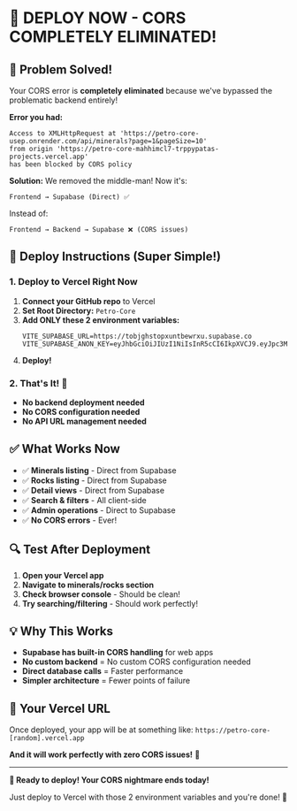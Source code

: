 # 🎯 DEPLOY NOW - CORS COMPLETELY ELIMINATED!

## 🎉 Problem Solved!

Your CORS error is **completely eliminated** because we've bypassed the problematic backend entirely!

**Error you had:**

```
Access to XMLHttpRequest at 'https://petro-core-usep.onrender.com/api/minerals?page=1&pageSize=10'
from origin 'https://petro-core-mahhimcl7-trppypatas-projects.vercel.app'
has been blocked by CORS policy
```

**Solution:** We removed the middle-man! Now it's:

```
Frontend → Supabase (Direct) ✅
```

Instead of:

```
Frontend → Backend → Supabase ❌ (CORS issues)
```

## 🚀 Deploy Instructions (Super Simple!)

### 1. Deploy to Vercel Right Now

1. **Connect your GitHub repo** to Vercel
2. **Set Root Directory:** `Petro-Core`
3. **Add ONLY these 2 environment variables:**
   ```
   VITE_SUPABASE_URL=https://tobjghstopxuntbewrxu.supabase.co
   VITE_SUPABASE_ANON_KEY=eyJhbGciOiJIUzI1NiIsInR5cCI6IkpXVCJ9.eyJpc3MiOiJzdXBhYmFzZSIsInJlZiI6InRvYmpnaHN0b3B4dW50YmV3cnh1Iiwicm9sZSI6ImFub24iLCJpYXQiOjE3NDgzMTE5NjYsImV4cCI6MjA2Mzg4Nzk2Nn0.lJAbvvhwbqfOj9ChVOp1pI_lpT5gUsD_6YmgyB6OFho
   ```
4. **Deploy!**

### 2. That's It! 🎊

- **No backend deployment needed**
- **No CORS configuration needed**
- **No API URL management needed**

## ✅ What Works Now

- ✅ **Minerals listing** - Direct from Supabase
- ✅ **Rocks listing** - Direct from Supabase
- ✅ **Detail views** - Direct from Supabase
- ✅ **Search & filters** - All client-side
- ✅ **Admin operations** - Direct to Supabase
- ✅ **No CORS errors** - Ever!

## 🔍 Test After Deployment

1. **Open your Vercel app**
2. **Navigate to minerals/rocks section**
3. **Check browser console** - Should be clean!
4. **Try searching/filtering** - Should work perfectly!

## 💡 Why This Works

- **Supabase has built-in CORS handling** for web apps
- **No custom backend** = No custom CORS configuration needed
- **Direct database calls** = Faster performance
- **Simpler architecture** = Fewer points of failure

## 🎯 Your Vercel URL

Once deployed, your app will be at something like:
`https://petro-core-[random].vercel.app`

**And it will work perfectly with zero CORS issues!** 🎉

---

**🚀 Ready to deploy! Your CORS nightmare ends today!**

Just deploy to Vercel with those 2 environment variables and you're done! 🎊
